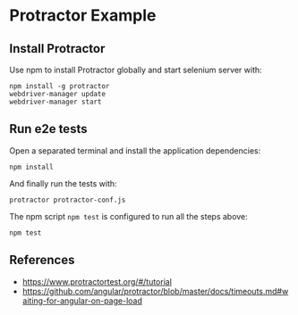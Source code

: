 # Protractor Example

## Install Protractor

Use npm to install Protractor globally and start selenium server with:
```shell
npm install -g protractor
webdriver-manager update
webdriver-manager start
```

## Run e2e tests

Open a separated terminal and install the application dependencies: 
```shell
npm install
```

And finally run the tests with:
```shell
protractor protractor-conf.js
```

The npm script `npm test` is configured to run all the steps above: 
```shell
npm test
```

## References

* https://www.protractortest.org/#/tutorial
* https://github.com/angular/protractor/blob/master/docs/timeouts.md#waiting-for-angular-on-page-load